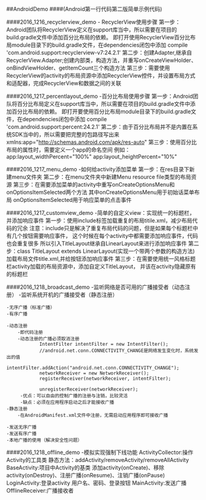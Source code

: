 ##AndroidDemo
####(Android第一行代码第二版简单示例代码)

####2016_1216_recyclerview_demo
    - RecyclerView使用步骤
            第一步：Android团队将RecyclerView定义在support库当中，所以需要在项目的build.gradle文件中添加百分比布局的依赖。
                    即打开使用RecyclerView百分比布局module目录下的build.gradle文件，在dependencies闭包中添加
                    compile 'com.android.support:recyclerview-v7:24.2.1'
            第二步：创建Adapter,继承自RecyclerView.Adapter;创建内部类，构造方法，并重写onCreateViewHolder、onBindViewHolder、getItemCount三个构造方法
            第三步：需要使用RecyclerView的activity的布局资源中添加RecyclerView控件，并设置布局方式和适配器，完成RecyclerView和数据之间的关联


####2016_1217_percentlayout_demo
    -百分比布局使用步骤
            第一步：Android团队将百分比布局定义在support库当中，所以需要在项目的build.gradle文件中添加百分比布局的依赖。
                    即打开要使用百分比布局module目录下的build.gradle文件，在dependencies闭包中添加
                    compile 'com.android.support:percent:24.2.1'
            第二步：由于百分比布局并不是内置在系统SDK当中的，所以需要把完整的包路径写出来
                    xmlns:app="http://schemas.android.com/apk/res-auto"
            第三步：使用百分比布局的属性时，需要定义一个app的命名空间
                    例如：app:layout_widthPercent="100%"
                          app:layout_heightPercent="10%"
                          

####2016_1217_menu_demo
    -如何给activity添加菜单
            第一步：在res目录下新建menu文件夹
            第二步：在menu文件夹中新建Menu resource file类型的布局资源
            第三步：在需要添加菜单的activity中重写onCreateOptionsMenu和onOptionsItemSelected两个方法
                    其中onCreateOptionsMenu用于初始话菜单布局
                    onOptionsItemSelected用于响应菜单的点击事件
                    

####2016_1217_customview_demo
    -简单的自定义view：实现统一的标题栏，并添加响应事件
            第一步：使用include标签加载重复的布局titile.xml，减少布局代码的冗余
                    注意：include只是解决了重复布局代码的问题，但是如果每个标题栏中有几个按钮需要响应事件，
                          这个时候在每个activity中都需要添加响应事件，代码也会重复很多
                          所以引入TitleLayout继承自LinearLayout来进行添加响应事件
            第二步：class TitleLayout extends LinearLayout(实现一个带两个参数的构造方法)
                    加载布局文件title.xml,并给按钮添加响应事件
            第三步：在需要使用统一风格标题栏activity加载的布局资源中，添加自定义TitleLayout，
                    并该在activity隐藏原有的标题栏
                    

####2016_1218_broadcast_demo
    -监听网络是否可用的广播接受者（动态注册）
    -监听系统开机的广播接受者（静态注册）
    
    -无序广播（标准广播）
    -有序广播
    
    -动态注册
        -即代码注册
        -动态注册的广播必须取消注册
                IntentFilter intentFilter = new IntentFilter();
                //android.net.conn.CONNECTIVITY_CHANGE是网络发生变化时，系统发出的值
                intentFilter.addAction("android.net.conn.CONNECTIVITY_CHANGE");
                networkReceiver = new NetworkReceiver();
                registerReceiver(networkReceiver, intentFilter);
                
                unregisterReceiver(networkReceiver);
         -优点：可以自由的控制广播的注册与注销，比较灵活
         -缺点：必须在应用程序启动之后才能接收广播
    -静态注册
        -在AndroidManifest.xml文件中注册，无需启动应用程序即可接收广播
        
    -发送无序广播
    -发送有序广播
    -本地广播的使用（解决安全性问题）
        
            
####2016_1218_offline_demo
    -模拟实现强制下线功能
        ActivityCollector:操作Activity的工具类
                静态方法：addActivity/removeActivity/removeAllActivity
        BaseActivity:项目中Activity的基类
                添加activity(onCreate)、移除activity(onDestroy)、注册广播(onResume)、注销广播(onPause)
        LoginActivity:登录activity
                用户名、密码、登录按钮
        MainActivity:发送广播
        OfflineReceiver:广播接收者
    